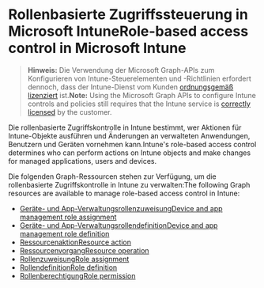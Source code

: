 # <a name="role-based-access-control-in-microsoft-intune"></a><span data-ttu-id="7d55e-101">Rollenbasierte Zugriffssteuerung in Microsoft Intune</span><span class="sxs-lookup"><span data-stu-id="7d55e-101">Role-based access control in Microsoft Intune</span></span>

> <span data-ttu-id="7d55e-102">**Hinweis:** Die Verwendung der Microsoft Graph-APIs zum Konfigurieren von Intune-Steuerelementen und -Richtlinien erfordert dennoch, dass der Intune-Dienst vom Kunden [ordnungsgemäß lizenziert](https://www.microsoft.com/en-us/cloud-platform/microsoft-intune-pricing) ist.</span><span class="sxs-lookup"><span data-stu-id="7d55e-102">**Note:** Using the Microsoft Graph APIs to configure Intune controls and policies still requires that the Intune service is [correctly licensed](https://www.microsoft.com/en-us/cloud-platform/microsoft-intune-pricing) by the customer.</span></span>

<span data-ttu-id="7d55e-103">Die rollenbasierte Zugriffskontrolle in Intune bestimmt, wer Aktionen für Intune-Objekte ausführen und Änderungen an verwalteten Anwendungen, Benutzern und Geräten vornehmen kann.</span><span class="sxs-lookup"><span data-stu-id="7d55e-103">Intune's role-based access control determines who can perform actions on Intune objects and make changes for managed applications, users and devices.</span></span>   

<span data-ttu-id="7d55e-104">Die folgenden Graph-Ressourcen stehen zur Verfügung, um die rollenbasierte Zugriffskontrolle in Intune zu verwalten:</span><span class="sxs-lookup"><span data-stu-id="7d55e-104">The following Graph resources are available to manage role-based access control in Intune:</span></span>

- [<span data-ttu-id="7d55e-105">Geräte- und App-Verwaltungsrollenzuweisung</span><span class="sxs-lookup"><span data-stu-id="7d55e-105">Device and app management role assignment</span></span>](intune_rbac_deviceandappmanagementroleassignment.md)
- [<span data-ttu-id="7d55e-106">Geräte- und App-Verwaltungsrollendefinition</span><span class="sxs-lookup"><span data-stu-id="7d55e-106">Device and app management role definition</span></span>](intune_rbac_deviceandappmanagementroledefinition.md)
- [<span data-ttu-id="7d55e-107">Ressourcenaktion</span><span class="sxs-lookup"><span data-stu-id="7d55e-107">Resource action</span></span>](intune_rbac_resourceaction.md)
- [<span data-ttu-id="7d55e-108">Ressourcenvorgang</span><span class="sxs-lookup"><span data-stu-id="7d55e-108">Resource operation</span></span>](intune_rbac_resourceoperation.md)
- [<span data-ttu-id="7d55e-109">Rollenzuweisung</span><span class="sxs-lookup"><span data-stu-id="7d55e-109">Role assignment</span></span>](intune_rbac_roleassignment.md)
- [<span data-ttu-id="7d55e-110">Rollendefinition</span><span class="sxs-lookup"><span data-stu-id="7d55e-110">Role definition</span></span>](intune_rbac_roledefinition.md)
- [<span data-ttu-id="7d55e-111">Rollenberechtigung</span><span class="sxs-lookup"><span data-stu-id="7d55e-111">Role permission</span></span>](intune_rbac_rolepermission.md)
